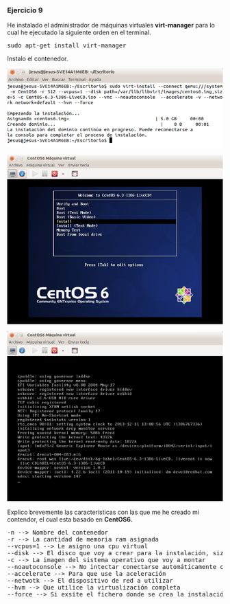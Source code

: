 ### Ejercicio 9

He instalado el administrador de máquinas virtuales **virt-manager** para lo cual he ejecutado la siguiente orden en el terminal.

<pre>
sudo apt-get install virt-manager
</pre>

Instalo el contenedor.

![imagen81](https://github.com/jmanday/Imagenes/blob/master/imagen81.png?raw=true)

![imagen82](https://github.com/jmanday/Imagenes/blob/master/imagen82.png?raw=true)

![imagen83](https://github.com/jmanday/Imagenes/blob/master/imagen83.png?raw=true)

Explico brevemente las características con las que me he creado mi contendor, el cual esta basado en **CentOS6.**

<pre>
-n --> Nombre del contenedor
-r --> La cantidad de memoria ram asignada
--vcpus=1 --> Le asigno una cpu virtual
--disk --> El disco que voy a crear para la instalación, size=5 --> Al cual le asigno % Gb
-c --> La imagen del sistema operativo que voy a montar
--noautoconsole --> No intectar conectarse automáticamente con la consola huesped
--accelerate --> Para que use la aceleración 
--netwotk --> El dispositivo de red a utilizar
--hvm --> Que utilice la virtualización completa
--force --> Si exsite el fichero donde se crea la instalación lo sobreescribe
</pre>